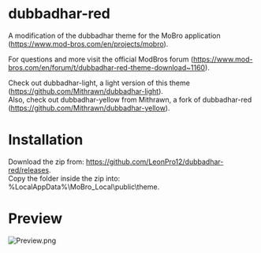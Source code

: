 # dubbadhar-red
A modification of the dubbadhar theme for the MoBro application (https://www.mod-bros.com/en/projects/mobro).

For questions and more visit the official ModBros forum (https://www.mod-bros.com/en/forum/t/dubbadhar-red-theme-download~1160).

Check out dubbadhar-light, a light version of this theme (https://github.com/Mithrawn/dubbadhar-light).  
Also, check out dubbadhar-yellow from Mithrawn, a fork of dubbadhar-red (https://github.com/Mithrawn/dubbadhar-yellow).

# Installation
Download the zip from: https://github.com/LeonPro12/dubbadhar-red/releases.  
Copy the folder inside the zip into: %LocalAppData%\MoBro_Local\public\theme.

# Preview
![Preview.png](https://github.com/LeonPro12/dubbadhar-red/blob/master/Preview.png)
